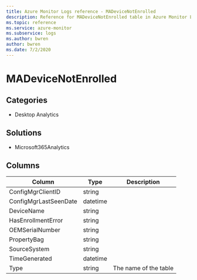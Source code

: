 ```yaml
---
title: Azure Monitor Logs reference - MADeviceNotEnrolled
description: Reference for MADeviceNotEnrolled table in Azure Monitor Logs.
ms.topic: reference
ms.service: azure-monitor
ms.subservice: logs
ms.author: bwren
author: bwren
ms.date: 7/2/2020
---
```


# MADeviceNotEnrolled

 

## Categories

- Desktop Analytics
## Solutions

- Microsoft365Analytics




## Columns

|Column|Type|Description|
|---|---|---|
|ConfigMgrClientID|string||
|ConfigMgrLastSeenDate|datetime||
|DeviceName|string||
|HasEnrollmentError|string||
|OEMSerialNumber|string||
|PropertyBag|string||
|SourceSystem|string||
|TimeGenerated|datetime||
|Type|string|The name of the table|

